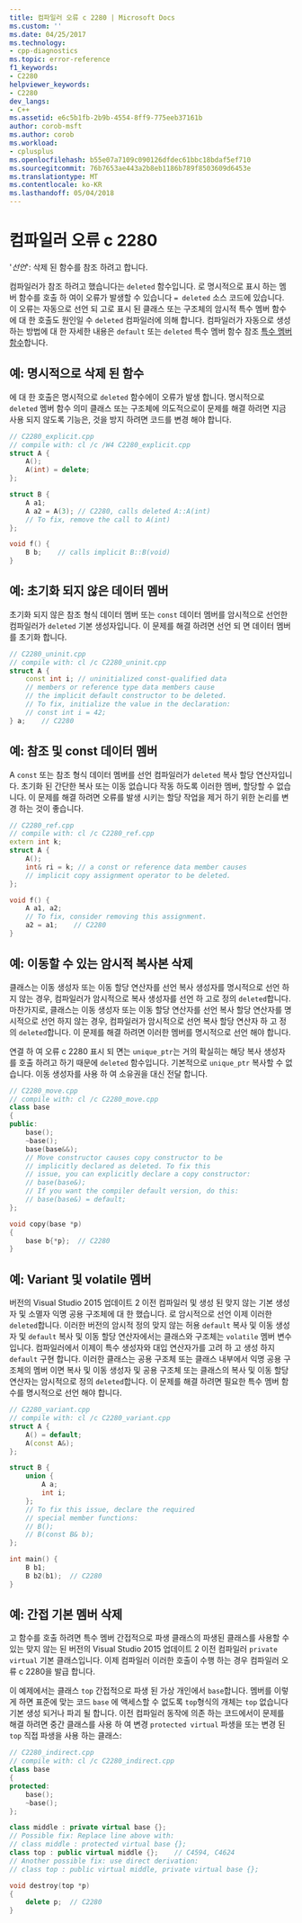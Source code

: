 ```yaml
---
title: 컴파일러 오류 c 2280 | Microsoft Docs
ms.custom: ''
ms.date: 04/25/2017
ms.technology:
- cpp-diagnostics
ms.topic: error-reference
f1_keywords:
- C2280
helpviewer_keywords:
- C2280
dev_langs:
- C++
ms.assetid: e6c5b1fb-2b9b-4554-8ff9-775eeb37161b
author: corob-msft
ms.author: corob
ms.workload:
- cplusplus
ms.openlocfilehash: b55e07a7109c090126dfdec61bbc18bdaf5ef710
ms.sourcegitcommit: 76b7653ae443a2b8eb1186b789f8503609d6453e
ms.translationtype: MT
ms.contentlocale: ko-KR
ms.lasthandoff: 05/04/2018
---
```

# <a name="compiler-error-c2280"></a>컴파일러 오류 c 2280  
  
'*선언*': 삭제 된 함수를 참조 하려고 합니다.  
  
컴파일러가 참조 하려고 했습니다는 `deleted` 함수입니다. 로 명시적으로 표시 하는 멤버 함수를 호출 하 여이 오류가 발생할 수 있습니다 `= deleted` 소스 코드에 있습니다. 이 오류는 자동으로 선언 되 고로 표시 된 클래스 또는 구조체의 암시적 특수 멤버 함수에 대 한 호출도 원인일 수 `deleted` 컴파일러에 의해 합니다. 컴파일러가 자동으로 생성 하는 방법에 대 한 자세한 내용은 `default` 또는 `deleted` 특수 멤버 함수 참조 [특수 멤버 함수](../../cpp/special-member-functions.md)합니다.  
  
## <a name="example-explicitly-deleted-functions"></a>예: 명시적으로 삭제 된 함수  

에 대 한 호출은 명시적으로 `deleted` 함수에이 오류가 발생 합니다. 명시적으로 `deleted` 멤버 함수 의미 클래스 또는 구조체에 의도적으로이 문제를 해결 하려면 지금 사용 되지 않도록 기능은, 것을 방지 하려면 코드를 변경 해야 합니다.  
  
```cpp  
// C2280_explicit.cpp
// compile with: cl /c /W4 C2280_explicit.cpp
struct A {
    A();
    A(int) = delete;
};

struct B {
    A a1;
    A a2 = A(3); // C2280, calls deleted A::A(int)
    // To fix, remove the call to A(int)
};

void f() {
    B b;    // calls implicit B::B(void)
}
```  
  
## <a name="example-uninitialized-data-members"></a>예: 초기화 되지 않은 데이터 멤버  
  
초기화 되지 않은 참조 형식 데이터 멤버 또는 `const` 데이터 멤버를 암시적으로 선언한 컴파일러가 `deleted` 기본 생성자입니다. 이 문제를 해결 하려면 선언 되 면 데이터 멤버를 초기화 합니다.  
  
```cpp  
// C2280_uninit.cpp
// compile with: cl /c C2280_uninit.cpp
struct A {
    const int i; // uninitialized const-qualified data
    // members or reference type data members cause
    // the implicit default constructor to be deleted.
    // To fix, initialize the value in the declaration:
    // const int i = 42;
} a;    // C2280
```  
  
## <a name="example-reference-and-const-data-members"></a>예: 참조 및 const 데이터 멤버  
  
A `const` 또는 참조 형식 데이터 멤버를 선언 컴파일러가 `deleted` 복사 할당 연산자입니다. 초기화 된 간단한 복사 또는 이동 없습니다 작동 하도록 이러한 멤버, 할당할 수 없습니다. 이 문제를 해결 하려면 오류를 발생 시키는 할당 작업을 제거 하기 위한 논리를 변경 하는 것이 좋습니다.  
  
```cpp  
// C2280_ref.cpp
// compile with: cl /c C2280_ref.cpp
extern int k;
struct A {
    A();
    int& ri = k; // a const or reference data member causes 
    // implicit copy assignment operator to be deleted.
};

void f() {
    A a1, a2;
    // To fix, consider removing this assignment.
    a2 = a1;    // C2280
}
```  
  
## <a name="example-movable-deletes-implicit-copy"></a>예: 이동할 수 있는 암시적 복사본 삭제  
  
클래스는 이동 생성자 또는 이동 할당 연산자를 선언 복사 생성자를 명시적으로 선언 하지 않는 경우, 컴파일러가 암시적으로 복사 생성자를 선언 하 고로 정의 `deleted`합니다. 마찬가지로, 클래스는 이동 생성자 또는 이동 할당 연산자를 선언 복사 할당 연산자를 명시적으로 선언 하지 않는 경우, 컴파일러가 암시적으로 선언 복사 할당 연산자 하 고 정의 `deleted`합니다. 이 문제를 해결 하려면 이러한 멤버를 명시적으로 선언 해야 합니다.  
 
연결 하 여 오류 c 2280 표시 되 면는 `unique_ptr`는 거의 확실히는 해당 복사 생성자를 호출 하려고 하기 때문에 `deleted` 함수입니다. 기본적으로 `unique_ptr` 복사할 수 없습니다. 이동 생성자를 사용 하 여 소유권을 대신 전달 합니다.  

```cpp  
// C2280_move.cpp
// compile with: cl /c C2280_move.cpp
class base  
{  
public:  
    base();  
    ~base(); 
    base(base&&); 
    // Move constructor causes copy constructor to be
    // implicitly declared as deleted. To fix this 
    // issue, you can explicitly declare a copy constructor:
    // base(base&);
    // If you want the compiler default version, do this:
    // base(base&) = default;
};  

void copy(base *p)  
{  
    base b{*p};  // C2280
}  
```  

## <a name="example-variant-and-volatile-members"></a>예: Variant 및 volatile 멤버  
  
버전의 Visual Studio 2015 업데이트 2 이전 컴파일러 및 생성 된 맞지 않는 기본 생성자 및 소멸자 익명 공용 구조체에 대 한 했습니다. 로 암시적으로 선언 이제 이러한 `deleted`합니다. 이러한 버전의 암시적 정의 맞지 않는 허용 `default` 복사 및 이동 생성자 및 `default` 복사 및 이동 할당 연산자에서는 클래스와 구조체는 `volatile` 멤버 변수입니다. 컴파일러에서 이제이 특수 생성자와 대입 연산자가를 고려 하 고 생성 하지 `default` 구현 합니다. 이러한 클래스는 공용 구조체 또는 클래스 내부에서 익명 공용 구조체의 멤버 이면 복사 및 이동 생성자 및 공용 구조체 또는 클래스의 복사 및 이동 할당 연산자는 암시적으로 정의 `deleted`합니다. 이 문제를 해결 하려면 필요한 특수 멤버 함수를 명시적으로 선언 해야 합니다.  
  
```cpp  
// C2280_variant.cpp
// compile with: cl /c C2280_variant.cpp
struct A {  
    A() = default;
    A(const A&);
};  

struct B {  
    union {  
        A a;  
        int i;  
    };
    // To fix this issue, declare the required 
    // special member functions:
    // B(); 
    // B(const B& b);
};  

int main() {
    B b1;  
    B b2(b1);  // C2280  
}
```  
  
## <a name="example-indirect-base-members-deleted"></a>예: 간접 기본 멤버 삭제  
  
고 함수를 호출 하려면 특수 멤버 간접적으로 파생 클래스의 파생된 클래스를 사용할 수 있는 맞지 않는 된 버전의 Visual Studio 2015 업데이트 2 이전 컴파일러 `private virtual` 기본 클래스입니다. 이제 컴파일러 이러한 호출이 수행 하는 경우 컴파일러 오류 c 2280을 발급 합니다.  
  
이 예제에서는 클래스 `top` 간접적으로 파생 된 가상 개인에서 `base`합니다. 멤버를 이렇게 하면 표준에 맞는 코드 `base` 에 액세스할 수 없도록 `top`형식의 개체는 `top` 없습니다 기본 생성 되거나 파괴 될 합니다. 이전 컴파일러 동작에 의존 하는 코드에서이 문제를 해결 하려면 중간 클래스를 사용 하 여 변경 `protected virtual` 파생을 또는 변경 된 `top` 직접 파생을 사용 하는 클래스:  

```cpp  
// C2280_indirect.cpp
// compile with: cl /c C2280_indirect.cpp
class base  
{  
protected:  
    base();  
    ~base();  
};  

class middle : private virtual base {}; 
// Possible fix: Replace line above with:
// class middle : protected virtual base {};
class top : public virtual middle {};    // C4594, C4624
// Another possible fix: use direct derivation:
// class top : public virtual middle, private virtual base {};   

void destroy(top *p)  
{  
    delete p;  // C2280  
}  
```  
  